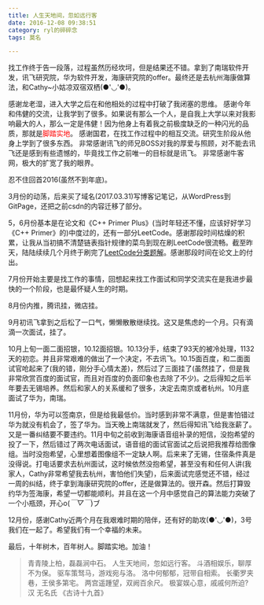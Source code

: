 ```yaml
---
title: 人生天地间，忽如远行客
date: 2016-12-08 09:38:51
category: ryl的碎碎念
tags: 莫名

---
```


找工作终于告一段落，过程虽然历经坎坷，但是结果还不错。拿到了南瑞软件开发，讯飞研究院，华为软件开发，海康研究院的offer。最终还是去杭州海康做算法，和Cathy~小姑凉双宿双栖(●'◡'●)。

感谢龙老湿，进入大学之后在和他相处的过程中打破了我闭塞的思维。
感谢今年和伟健的交流，让我学到了很多。如果说有那么一个人，是自我上大学以来对我影响最大的人，那么一定是伟健！因为他身上有着我之前极度缺乏的一种闪光的品质，那就是<font color=red>脚踏实地</font>。
感谢国君，在找工作过程中的相互交流。研究生阶段从他身上学到了很多东西。
非常感谢讯飞的师兄BOSS对我的厚爱与照顾，对不能去讯飞还是感到有些遗憾的，毕竟找工作之前唯一的目标就是讯飞。
非常感谢牛客网，极大的扩宽了我的眼界。

忍不住回首2016(虽然不到年底)。

3月份的动荡，后来买了域名(2017.03.31)写博客记笔记，从WordPress到GitPage，还把之前csdn的内容迁移了部分。

5，6月份基本是在论文和《C++ Primer Plus》(当时年轻还不懂，应该好好学习《C++ Primer》的)中度过的，还有一部分LeetCode。感谢那段时间枯燥的积累，让我从当初搞不清楚链表指针规律的菜鸟到现在刷LeetCode很流畅。截至昨天，陆陆续续几个月终于刷完了[LeetCode分类题解](http://www.acmerblog.com/leetcode-solutions-6422.html)。感谢那段时间在论文上的付出。

7月份开始主要是找工作的事情，回想起来找工作面试和同学交流实在是我进步最快的一个阶段，也是最怀疑人生的时期。

8月份内推，腾讯挂，微店挂。

9月初讯飞拿到之后松了一口气，懒懒散散继续找。这又是焦虑的一个月。只有滴滴一次面试，挂了。

10月上旬一面二面招银，10.12面招银。10.13分手，结束了93天的被冷处理，1132天的初恋。并且非常艰难的做出了一个决定，不去讯飞。10.15面百度，和二面面试官呛起来了(我的错，刚分手心情太差)，然后过了三面挂了(虽然挂了，但是我非常欣赏百度的面试官，而且对百度的负面印象也去除了不少)。之后得知之后半年要去无锡培养。然后和家人的关系缓和了很多，决定去南京或者杭州。10月底面试了华为，南瑞。

11月份，华为可以签南京，但是给我最低价。当时感到非常不满意，但是害怕错过华为就没有机会了，签了华为。当天晚上南瑞就发了，然后得知讯飞给我涨薪了。又是一番纠结要不要违约。11月中旬之前收到海康语音组补录的短信，没抱希望的投了一下，然后错过了两次电话面试，语音组的面试官面试之后说把我推荐给图像组。当时没抱希望，心里想着图像组不一定缺人啊。后来来了无锡，住宿条件真是没得说。打电话要求去杭州面试，这时候依然没抱希望，甚至没有和任何人讲(我家人，Cathy非常希望我去杭州，害怕他们失望)，后来面试完感觉还不错，经过一周的纠结，终于拿到海康研究院的offer，还是做算法的。很开森。然后打算毁约华为签海康，希望一切都能顺利。并且在这一个月中感觉自己的算法能力突破了一个小瓶颈，开心o(*￣▽￣*)ブ

12月份，感谢Cathy近两个月在我艰难时期的陪伴，还有好的助攻(●'◡'●)，3号我们在一起了。希望我们有一个幸福的未来。

最后，十年树木，百年树人。脚踏实地。加油！

> 青青陵上柏，磊磊涧中石。
> 人生天地间，忽如远行客。
> 斗酒相娱乐，聊厚不为保。
> 驱车策驽马，游戏宛与洛。
> 洛中何郁郁，冠带自相索。
> 长衢罗夹巷，王侯多第宅。
> 两宫遥踵望，双阙百余尺。
> 极宴娱心意，戚戚何所迫?
> 汉 无名氏 《古诗十九首》